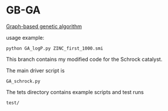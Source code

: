 # GB-GA
[Graph-based genetic algorithm](http://dx.doi.org/10.1039/C8SC05372C)
 
usage example: 

```
python GA_logP.py ZINC_first_1000.smi
```
This branch contains my modified code for the Schrock catalyst.

The main driver script is 
    
    GA_schrock.py 


The tets directory contains example scripts and test runs

    test/


